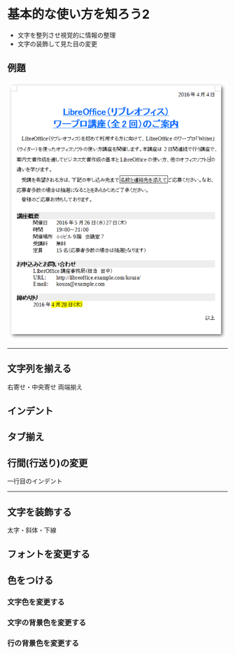# 基本的な使い方を知ろう2

- 文字を整列させ視覚的に情報の整理
- 文字の装飾して見た目の変更

## 例題

![例題](../files/writer-sample1-after.png)

----

## 文字列を揃える

右寄せ・中央寄せ
両端揃え

## インデント

## タブ揃え

## 行間(行送り)の変更

一行目のインデント

----

## 文字を装飾する

太字・斜体・下線

## フォントを変更する

## 色をつける

### 文字色を変更する

### 文字の背景色を変更する

### 行の背景色を変更する




